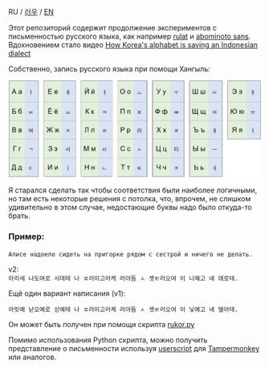 RU / [러우](https://github.com/dobrosketchkun/rukor/blob/main/README_KR.md) / [EN](https://github.com/dobrosketchkun/rukor/blob/main/README_EN.md)


Этот репозиторий содержит продолжение экспериментов с письменностью русского языка, как например [rulat](https://github.com/dobrosketchkun/rulatwiki) и [abominoto sans](https://github.com/dobrosketchkun/Abominoto-Sans). Вдохновением стало видео [How Korea's alphabet is saving an Indonesian dialect](https://www.youtube.com/watch?v=0dtTBDEXVYY)

Собственно, запись русского языка при помощи Хангыль:

![alt text](table.jpg "Title")

Я старался сделать так чтобы соответствия были наиболее логичными, но там есть некоторые решения с потолка, что, впрочем, не слишком удивительно в этом случае, недостающие буквы надо было откуда-то брать.

### Пример:

```Алисе надоело сидеть на пригорке рядом с сестрой и ничего не делать. ```

v2:   
```아리세 나도여로 시데테 나 ㅍ러이고러케 러야돔 ㅅ 솃ㅌ러오여 이 니쳬고 녜 뎨로테.```

Ещё один вариант написания (v1):

```아릿예 낟오예로 싣예테 나 ㅍ러이고러켸 러야돔 ㅅ 솃ㅌ러오여 이 닟예고 녜 뎰아테.```

Он может быть получен при помощи скрипта [rukor.py](https://github.com/dobrosketchkun/rukor/blob/main/rukor.py)

Помимо использования Python скрипта, можно получить представление о письменности используя [userscript](https://github.com/dobrosketchkun/rukor/blob/main/tampermonkey_userscript_rukor.js) для [Tampermonkey](https://www.tampermonkey.net/) или аналогов.
